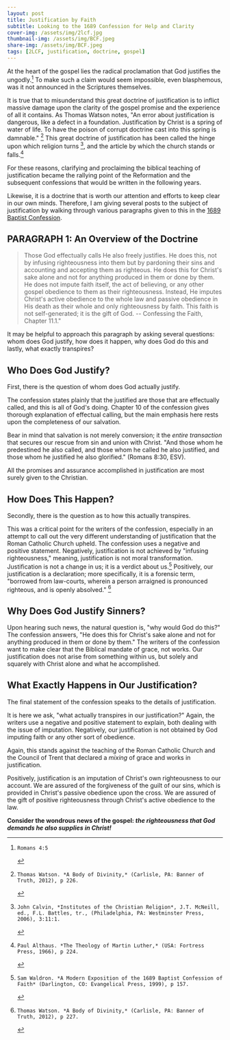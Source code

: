 ```yaml
---
layout: post
title: Justification by Faith
subtitle: Looking to the 1689 Confession for Help and Clarity 
cover-img: /assets/img/2lcf.jpg
thumbnail-img: /assets/img/BCF.jpeg
share-img: /assets/img/BCF.jpeg
tags: [2LCF, justification, doctrine, gospel]
---
```


At the heart of the gospel lies the radical proclamation that God justifies the ungodly.[^1] To make such a claim would seem impossible, even blasphemous, was it not announced in the Scriptures themselves. 

It is true that to misunderstand this great doctrine of justification is to inflict massive damage upon the clarity of the gospel promise and the experience of all it contains. As Thomas Watson notes, "An error about justification is dangerous, like a defect in a foundation. Justification by Christ is a spring of water of life. To have the poison of corrupt doctrine cast into this spring is damnable." [^2] This great doctrine of justification has been called the hinge upon which religion turns [^3], and the article by which the church stands or falls.[^4] 

For these reasons, clarifying and proclaiming the biblical teaching of justification became the rallying point of the Reformation and the subsequent confessions that would be written in the following years. 

Likewise, it is a doctrine that is worth our attention and efforts to keep clear in our own minds. Therefore, I am giving several posts to the subject of justification by walking through various paragraphs given to this in the [1689 Baptist Confession](https://founders.org/1689-confession/chapter-11-justification/).


## PARAGRAPH 1: An Overview of the Doctrine

> Those God effectually calls He also freely justifies. He does this, not by infusing righteousness into them but by pardoning their sins and accounting and accepting them as righteous. He does this for Christ's sake alone and not for anything produced in them or done by them. He does not impute faith itself, the act of believing, or any other gospel obedience to them as their righteousness. Instead, He imputes Christ's active obedience to the whole law and passive obedience in His death as their whole and only righteousness by faith. This faith is not self-generated; it is the gift of God. -- Confessing the Faith, Chapter 11.1."

It may be helpful to approach this paragraph by asking several questions: whom does God justify, how does it happen, why does God do this and lastly, what exactly transpires?

## Who Does God Justify?
First, there is the question of whom does God actually justify. 

The confession states plainly that the justified are those that are effectually called, and this is all of God's doing. Chapter 10 of the confession gives thorough explanation of effectual calling, but the main emphasis here rests upon the completeness of our salvation. 

Bear in mind that salvation is not merely conversion; it the *entire transaction* that secures our rescue from sin and union with Christ. "And those whom he predestined he also called, and those whom he called he also justified, and those whom he justified he also glorified." (Romans 8:30, ESV). 

All the promises and assurance accomplished in justification are most surely given to the Christian.

## How Does This Happen?
Secondly, there is the question as to how this actually transpires. 

This was a critical point for the writers of the confession, especially in an attempt to call out the very different understanding of justification that the Roman Catholic Church upheld. The confession uses a negative and positive statement. Negatively, justification is not achieved by "infusing righteousness," meaning, justification is not moral transformation. Justification is not a change in us; it is a verdict about us.[^5] Positively, our justification is a declaration; more specifically, it is a forensic term, "borrowed from law-courts, wherein a person arraigned is pronounced righteous, and is openly absolved." [^6] 

## Why Does God Justify Sinners?
Upon hearing such news, the natural question is, "why would God do this?" The confession answers, "He does this for Christ's sake alone and not for anything produced in them or done by them." The writers of the confession want to make clear that the Biblical mandate of grace, not works. Our justification does not arise from something within us, but solely and squarely with Christ alone and what he accomplished.

## What Exactly Happens in Our Justification?
The final statement of the confession speaks to the details of justification. 

It is here we ask, "what actually transpires in our justification?" Again, the writers use a negative and positive statement to explain, both dealing with the issue of imputation. Negatively, our justification is not obtained by God imputing faith or any other sort of obedience. 

Again, this stands against the teaching of the Roman Catholic Church and the Council of Trent that declared a *mixing* of grace and works in justification. 

Positively, justification is an imputation of Christ's own righteousness to our account. We are assured of the forgiveness of the guilt of our sins, which is provided in Christ's passive obedience upon the cross. We are assured of the gift of positive righteousness through Christ's active obedience to the law. 

**Consider the wondrous news of the gospel: *the righteousness that God demands he also supplies in Christ!*** 



[^1]:    Romans 4:5

[^2]:    Thomas Watson. *A Body of Divinity,* (Carlisle, PA: Banner of Truth, 2012), p 226.

[^3]:    John Calvin, *Institutes of the Christian Religion*, J.T. McNeill, ed., F.L. Battles, tr., (Philadelphia, PA: Westminster Press, 2006), 3:11:1.

[^4]:    Paul Althaus. *The Theology of Martin Luther,* (USA: Fortress Press, 1966), p 224.

[^5]:    Sam Waldron. *A Modern Exposition of the 1689 Baptist Confession of Faith* (Darlington, CO: Evangelical Press, 1999), p 157.

[^6]:    Thomas Watson. *A Body of Divinity,* (Carlisle, PA: Banner of Truth, 2012), p 227.